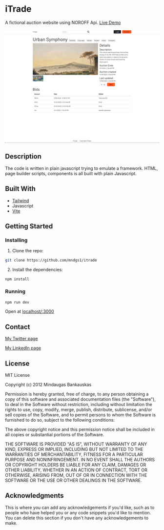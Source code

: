 # iTrade

A fictional auction website using NOROFF Api.
[Live Demo](https://mndgsitrade.netlify.app/)

![image](./assets//webpageimg.png)


## Description

The code is written in plain javascript trying to emulate a framework. HTML, page builder scripts, components is all built with plain Javascript.

## Built With

-   [Tailwind](https://https://tailwindcss.com/)
-   Javascript
-   [Vite](https://vitejs.dev/)

## Getting Started

### Installing

1. Clone the repo:

```bash
git clone https://github.com/mndgs1/itrade
```

2. Install the dependencies:

```
npm install
```

### Running

```bash
npm run dev
```

Open at [localhost/:3000](http://localhost:3000/)

## Contact

[My Twitter page](www.twitter.com)

[My LinkedIn page](www.linkedin.com)

## License

MIT License

Copyright (c) 2012 Mindaugas Bankauskas

Permission is hereby granted, free of charge, to any person obtaining a copy
of this software and associated documentation files (the "Software"), to deal
in the Software without restriction, including without limitation the rights
to use, copy, modify, merge, publish, distribute, sublicense, and/or sell
copies of the Software, and to permit persons to whom the Software is
furnished to do so, subject to the following conditions:

The above copyright notice and this permission notice shall be included in all
copies or substantial portions of the Software.

THE SOFTWARE IS PROVIDED "AS IS", WITHOUT WARRANTY OF ANY KIND, EXPRESS OR
IMPLIED, INCLUDING BUT NOT LIMITED TO THE WARRANTIES OF MERCHANTABILITY,
FITNESS FOR A PARTICULAR PURPOSE AND NONINFRINGEMENT. IN NO EVENT SHALL THE
AUTHORS OR COPYRIGHT HOLDERS BE LIABLE FOR ANY CLAIM, DAMAGES OR OTHER
LIABILITY, WHETHER IN AN ACTION OF CONTRACT, TORT OR OTHERWISE, ARISING FROM,
OUT OF OR IN CONNECTION WITH THE SOFTWARE OR THE USE OR OTHER DEALINGS IN THE
SOFTWARE.

## Acknowledgments

This is where you can add any acknowledgements if you'd like, such as to people who have helped you or any code snippets you'd like to mention. You can delete this section if you don't have any acknowledgements to make.
